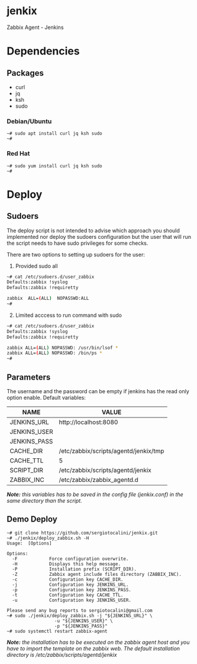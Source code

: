 # jenkix
Zabbix Agent - Jenkins

# Dependencies
## Packages
* curl
* jq
* ksh
* sudo

### Debian/Ubuntu
```
~# sudo apt install curl jq ksh sudo
~#
```
### Red Hat
```
~# sudo yum install curl jq ksh sudo
~#
```
# Deploy
## Sudoers
The deploy script is not intended to advise which approach you should implemented nor
deploy the sudoers configuration but the user that will run the script needs to have
sudo privileges for some checks.

There are two options to setting up sudoers for the user:
1. Provided sudo all
```bash
~# cat /etc/sudoers.d/user_zabbix
Defaults:zabbix !syslog
Defaults:zabbix !requiretty

zabbix	ALL=(ALL)  NOPASSWD:ALL
~#
```
2. Limited acccess to run command with sudo
```bash
~# cat /etc/sudoers.d/user_zabbix
Defaults:zabbix !syslog
Defaults:zabbix !requiretty

zabbix ALL=(ALL) NOPASSWD: /usr/bin/lsof *
zabbix ALL=(ALL) NOPASSWD: /bin/ps *
~#
```
## Parameters
The username and the password can be empty if jenkins has the read only option enable.
Default variables:

NAME|VALUE
----|-----
JENKINS_URL|http://localhost:8080
JENKINS_USER|<empty>
JENKINS_PASS|<empty>
CACHE_DIR|/etc/zabbix/scripts/agentd/jenkix/tmp
CACHE_TTL|5
SCRIPT_DIR|/etc/zabbix/scripts/agentd/jenkix
ZABBIX_INC|/etc/zabbix/zabbix_agentd.d

*__Note:__ this variables has to be saved in the config file (jenkix.conf) in the same directory than the script.*

## Demo Deploy
```
~# git clone https://github.com/sergiotocalini/jenkix.git
~# ./jenkix/deploy_zabbix.sh -H
Usage:  [Options]

Options:
  -F            Force configuration overwrite.
  -H            Displays this help message.
  -P            Installation prefix (SCRIPT_DIR).
  -Z            Zabbix agent include files directory (ZABBIX_INC).
  -c            Configuration key CACHE_DIR.
  -j            Configuration key JENKINS_URL.
  -p            Configuration key JENKINS_PASS.
  -t            Configuration key CACHE_TTL.
  -u            Configuration key JENKINS_USER.

Please send any bug reports to sergiotocalini@gmail.com
~# sudo ./jenkix/deploy_zabbix.sh -j "${JENKINS_URL}" \
   				  -u "${JENKINS_USER}" \
				  -p "${JENKINS_PASS}"
~# sudo systemctl restart zabbix-agent
```

*__Note:__ the installation has to be executed on the zabbix agent host and you have to import the template on the zabbix web. The default installation directory is /etc/zabbix/scripts/agentd/jenkix*
